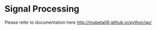 Signal Processing
=================

Please refer to documentation here http://mubeta06.github.io/python/sp/
